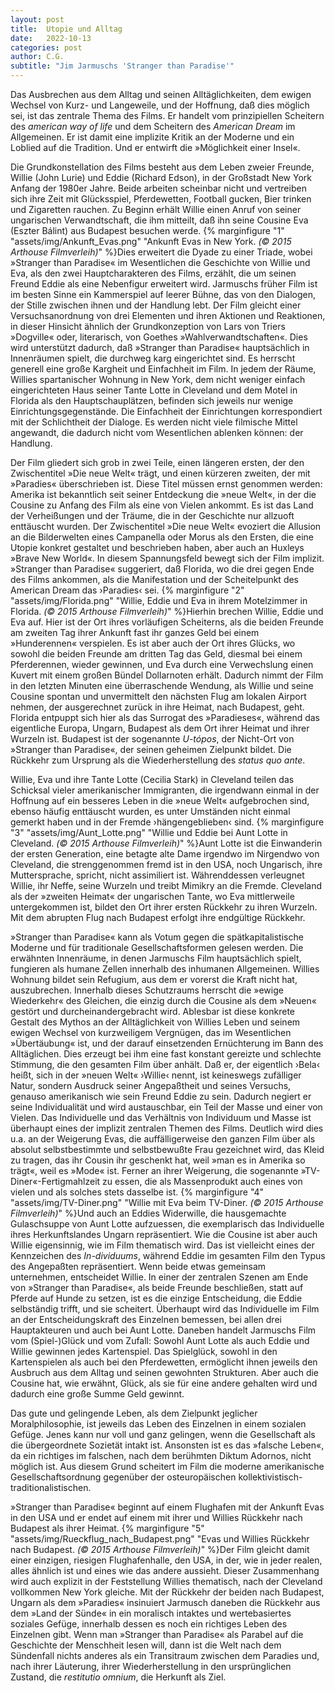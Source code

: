 ```yaml
---
layout: post
title:  Utopie und Alltag
date:   2022-10-13
categories: post
author: C.G.
subtitle: "Jim Jarmuschs 'Stranger than Paradise'"
---
```


Das Ausbrechen aus dem Alltag und seinen Alltäglichkeiten, dem ewigen Wechsel von Kurz- und Langeweile, und der Hoffnung, daß dies möglich sei, ist das zentrale Thema des Films. Er handelt vom prinzipiellen Scheitern des *american way of life* und dem Scheitern des *American Dream* im Allgemeinen. Er ist damit eine implizite Kritik an der Moderne und ein Loblied auf die Tradition. Und er entwirft die »Möglichkeit einer Insel«.

Die Grundkonstellation des Films besteht aus dem Leben zweier Freunde, Willie (John Lurie) und Eddie (Richard Edson), in der Großstadt New York Anfang der 1980er Jahre. Beide arbeiten scheinbar nicht und vertreiben sich ihre Zeit mit Glücksspiel, Pferdewetten, Football gucken, Bier trinken und Zigaretten rauchen. Zu Beginn erhält Willie einen Anruf von seiner ungarischen Verwandtschaft, die ihm mitteilt, daß ihn seine Cousine Eva (Eszter Bálint) aus Budapest besuchen werde. {% marginfigure "1" "assets/img/Ankunft_Evas.png" "Ankunft Evas in New York. *(© 2015 Arthouse Filmverleih)*" %}Dies erweitert die Dyade zu einer Triade, wobei »Stranger than Paradise« im Wesentlichen die Geschichte von Willie und Eva, als den zwei Hauptcharakteren des Films, erzählt, die um seinen Freund Eddie als eine Nebenfigur erweitert wird. Jarmuschs früher Film ist im besten Sinne ein Kammerspiel auf leerer Bühne, das von den Dialogen, der Stille zwischen ihnen und der Handlung lebt. Der Film gleicht einer Versuchsanordnung von drei Elementen und ihren Aktionen und Reaktionen, in dieser Hinsicht ähnlich der Grundkonzeption von Lars von Triers »Dogville« oder, literarisch, von Goethes »Wahlverwandtschaften«. Dies wird unterstützt dadurch, daß »Stranger than Paradise« hauptsächlich in Innenräumen spielt, die durchweg karg eingerichtet sind. Es herrscht generell eine große Kargheit und Einfachheit im Film. In jedem der Räume, Willies spartanischer Wohnung in New York, dem nicht weniger einfach eingerichteten Haus seiner Tante Lotte in Cleveland und dem Motel in Florida als den Hauptschauplätzen, befinden sich jeweils nur wenige Einrichtungsgegenstände. Die Einfachheit der Einrichtungen korrespondiert mit der Schlichtheit der Dialoge. Es werden nicht viele filmische Mittel angewandt, die dadurch nicht vom Wesentlichen ablenken können: der Handlung.

Der Film gliedert sich grob in zwei Teile, einen längeren ersten, der den Zwischentitel »Die neue Welt« trägt, und einen kürzeren zweiten, der mit »Paradies« überschrieben ist. Diese Titel müssen ernst genommen werden: Amerika ist bekanntlich seit seiner Entdeckung die »neue Welt«, in der die Cousine zu Anfang des Film als eine von Vielen ankommt. Es ist das Land der Verheißungen und der Träume, die in der Geschichte nur allzuoft enttäuscht wurden. Der Zwischentitel »Die neue Welt« evoziert die Allusion an die Bilderwelten eines Campanella oder Morus als den Ersten, die eine Utopie konkret gestaltet und beschrieben haben, aber auch an Huxleys »Brave New World«. In diesem Spannungsfeld bewegt sich der Film implizit. »Stranger than Paradise« suggeriert, daß Florida, wo die drei gegen Ende des Films ankommen, als die Manifestation und der Scheitelpunkt des American Dream das ›Paradies‹ sei. {% marginfigure "2" "assets/img/Florida.png" "Willie, Eddie und Eva in ihrem Motelzimmer in Florida. *(© 2015 Arthouse Filmverleih)*" %}Hierhin brechen Willie, Eddie und Eva auf. Hier ist der Ort ihres vorläufigen Scheiterns, als die beiden Freunde am zweiten Tag ihrer Ankunft fast ihr ganzes Geld bei einem »Hunderennen« verspielen. Es ist aber auch der Ort ihres Glücks, wo sowohl die beiden Freunde am dritten Tag das Geld, diesmal bei einem Pferderennen, wieder gewinnen, und Eva durch eine Verwechslung einen Kuvert mit einem großen Bündel Dollarnoten erhält. Dadurch nimmt der Film in den letzten Minuten eine überraschende Wendung, als Willie und seine Cousine spontan und unvermittelt den nächsten Flug am lokalen Airport nehmen, der ausgerechnet zurück in ihre Heimat, nach Budapest, geht. Florida entpuppt sich hier als das Surrogat des »Paradieses«, während das eigentliche Europa, Ungarn, Budapest als dem Ort ihrer Heimat und ihrer Wurzeln ist. Budapest ist der sogenannte *U-tópos*, der Nicht-Ort von »Stranger than Paradise«, der seinen geheimen Zielpunkt bildet. Die Rückkehr zum Ursprung als die Wiederherstellung des *status quo ante*.

Willie, Eva und ihre Tante Lotte (Cecilia Stark) in Cleveland teilen das Schicksal vieler amerikanischer Immigranten, die irgendwann einmal in der Hoffnung auf ein besseres Leben in die »neue Welt« aufgebrochen sind, ebenso häufig enttäuscht wurden, es unter Umständen nicht einmal gemerkt haben und in der Fremde ›hängengeblieben‹ sind. {% marginfigure "3" "assets/img/Aunt_Lotte.png" "Willie und Eddie bei Aunt Lotte in Cleveland. *(© 2015 Arthouse Filmverleih)*" %}Aunt Lotte ist die Einwanderin der ersten Generation, eine betagte alte Dame irgendwo im Nirgendwo von Cleveland, die strenggenommen fremd ist in den USA, noch Ungarisch, ihre Muttersprache, spricht, nicht assimiliert ist. Währenddessen verleugnet Willie, ihr Neffe, seine Wurzeln und treibt Mimikry an die Fremde. Cleveland als der »zweiten Heimat« der ungarischen Tante, wo Eva mittlerweile untergekommen ist, bildet den Ort ihrer ersten Rückkehr zu ihren Wurzeln. Mit dem abrupten Flug nach Budapest erfolgt ihre endgültige Rückkehr.

»Stranger than Paradise« kann als Votum gegen die spätkapitalistische Moderne und für traditionale Gesellschaftsformen gelesen werden. Die erwähnten Innenräume, in denen Jarmuschs Film hauptsächlich spielt, fungieren als humane Zellen innerhalb des inhumanen Allgemeinen. Willies Wohnung bildet sein Refugium, aus dem er vorerst die Kraft nicht hat, auszubrechen. Innerhalb dieses Schutzraums herrscht die »ewige Wiederkehr« des Gleichen, die einzig durch die Cousine als dem »Neuen« gestört und durcheinandergebracht wird. Ablesbar ist diese konkrete Gestalt des Mythos an der Alltäglichkeit von Willies Leben und seinem ewigen Wechsel von kurzweiligem Vergnügen, das im Wesentlichen »Übertäubung« ist, und der darauf einsetzenden Ernüchterung im Bann des Alltäglichen. Dies erzeugt bei ihm eine fast konstant gereizte und schlechte Stimmung, die den gesamten Film über anhält. Daß er, der eigentlich ›Bela‹ heißt, sich in der »neuen Welt« ›Willie‹ nennt, ist keineswegs zufälliger Natur, sondern Ausdruck seiner Angepaßtheit und seines Versuchs, genauso amerikanisch wie sein Freund Eddie zu sein. Dadurch negiert er seine Individualität und wird austauschbar, ein Teil der Masse und einer von Vielen. Das Individuelle und das Verhältnis von Individuum und Masse ist überhaupt eines der implizit zentralen Themen des Films. Deutlich wird dies u.a. an der Weigerung Evas, die auffälligerweise den ganzen Film über als absolut selbstbestimmte und selbstbewußte Frau gezeichnet wird, das Kleid zu tragen, das ihr Cousin ihr geschenkt hat, weil »man es in Amerika so trägt«, weil es »Mode« ist. Ferner an ihrer Weigerung, die sogenannte »TV-Diner«-Fertigmahlzeit zu essen, die als Massenprodukt auch eines von vielen und als solches stets dasselbe ist. {% marginfigure "4" "assets/img/TV-Diner.png" "Willie mit Eva beim TV-Diner. *(© 2015 Arthouse Filmverleih)*" %}Und auch an Eddies Widerwille, die hausgemachte Gulaschsuppe von Aunt Lotte aufzuessen, die exemplarisch das Individuelle ihres Herkunftslandes Ungarn repräsentiert. Wie die Cousine ist aber auch Willie eigensinnig, wie im Film thematisch wird. Das ist vielleicht eines der Kennzeichen des *In-dividuums*, während Eddie im gesamten Film den Typus des Angepaßten repräsentiert. Wenn beide etwas gemeinsam unternehmen, entscheidet Willie. In einer der zentralen Szenen am Ende von »Stranger than Paradise«, als beide Freunde beschließen, statt auf Pferde auf Hunde zu setzen, ist es die einzige Entscheidung, die Eddie selbständig trifft, und sie scheitert. Überhaupt wird das Individuelle im Film an der Entscheidungskraft des Einzelnen bemessen, bei allen drei Hauptakteuren und auch bei Aunt Lotte. Daneben handelt Jarmuschs Film vom (Spiel-)Glück und vom Zufall: Sowohl Aunt Lotte als auch Eddie und Willie gewinnen jedes Kartenspiel. Das Spielglück, sowohl in den Kartenspielen als auch bei den Pferdewetten, ermöglicht ihnen jeweils den Ausbruch aus dem Alltag und seinen gewohnten Strukturen. Aber auch die Cousine hat, wie erwähnt, Glück, als sie für eine andere gehalten wird und dadurch eine große Summe Geld gewinnt.

Das gute und gelingende Leben, als dem Zielpunkt jeglicher Moralphilosophie, ist jeweils das Leben des Einzelnen in einem sozialen Gefüge. Jenes kann nur voll und ganz gelingen, wenn die Gesellschaft als die übergeordnete Sozietät intakt ist. Ansonsten ist es das »falsche Leben«, da ein richtiges im falschen, nach dem berühmten Diktum Adornos, nicht möglich ist. Aus diesem Grund scheitert im Film die moderne amerikanische Gesellschaftsordnung gegenüber der osteuropäischen kollektivistisch-traditionalistischen.

»Stranger than Paradise« beginnt auf einem Flughafen mit der Ankunft Evas in den USA und er endet auf einem mit ihrer und Willies Rückkehr nach Budapest als ihrer Heimat. {% marginfigure "5" "assets/img/Rueckflug_nach_Budapest.png" "Evas und Willies Rückkehr nach Budapest. *(© 2015 Arthouse Filmverleih)*" %}Der Film gleicht damit einer einzigen, riesigen Flughafenhalle, den USA, in der, wie in jeder realen, alles ähnlich ist und eines wie das andere aussieht. Dieser Zusammenhang wird auch explizit in der Feststellung Willies thematisch, nach der Cleveland vollkommen New York gleiche. Mit der Rückkehr der beiden nach Budapest, Ungarn als dem »Paradies« insinuiert Jarmusch daneben die Rückkehr aus dem »Land der Sünde« in ein moralisch intaktes und wertebasiertes soziales Gefüge, innerhalb dessen es noch ein richtiges Leben des Einzelnen gibt. Wenn man »Stranger than Paradise« als Parabel auf die Geschichte der Menschheit lesen will, dann ist die Welt nach dem Sündenfall nichts anderes als ein Transitraum zwischen dem Paradies und, nach ihrer Läuterung, ihrer Wiederherstellung in den ursprünglichen Zustand, die *restitutio omnium*, die Herkunft als Ziel.